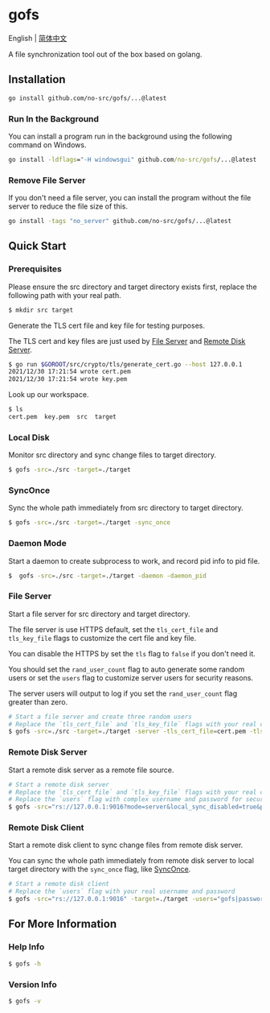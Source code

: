 # gofs

English | [简体中文](README-CN.md)

A file synchronization tool out of the box based on golang.

## Installation

```bash
go install github.com/no-src/gofs/...@latest
```

### Run In the Background

You can install a program run in the background using the following command on Windows.

```bat
go install -ldflags="-H windowsgui" github.com/no-src/gofs/...@latest
```

### Remove File Server

If you don't need a file server, you can install the program without the file server to reduce the file size of this.

```bash
go install -tags "no_server" github.com/no-src/gofs/...@latest
```

## Quick Start

### Prerequisites

Please ensure the src directory and target directory exists first, replace the following path with your real path.

```bash
$ mkdir src target
```

Generate the TLS cert file and key file for testing purposes.

The TLS cert and key files are just used by [File Server](#file-server) and [Remote Disk Server](#remote-disk-server).

```bash
$ go run $GOROOT/src/crypto/tls/generate_cert.go --host 127.0.0.1
2021/12/30 17:21:54 wrote cert.pem
2021/12/30 17:21:54 wrote key.pem
```

Look up our workspace.

```bash
$ ls
cert.pem  key.pem  src  target
```

### Local Disk

Monitor src directory and sync change files to target directory.

```bash
$ gofs -src=./src -target=./target
```

### SyncOnce

Sync the whole path immediately from src directory to target directory.

```bash
$ gofs -src=./src -target=./target -sync_once
```

### Daemon Mode

Start a daemon to create subprocess to work, and record pid info to pid file.

```bash
$  gofs -src=./src -target=./target -daemon -daemon_pid
```

### File Server

Start a file server for src directory and target directory.

The file server is use HTTPS default, set the `tls_cert_file` and `tls_key_file` flags to customize the cert file and key file.

You can disable the HTTPS by set the `tls` flag to `false` if you don't need it.

You should set the `rand_user_count` flag to auto generate some random users or set the `users` flag to customize server users for security reasons.

The server users will output to log if you set the `rand_user_count` flag greater than zero.

```bash
# Start a file server and create three random users
# Replace the `tls_cert_file` and `tls_key_file` flags with your real cert files in the production environment
$ gofs -src=./src -target=./target -server -tls_cert_file=cert.pem -tls_key_file=key.pem -rand_user_count=3
```

### Remote Disk Server

Start a remote disk server as a remote file source.

```bash
# Start a remote disk server
# Replace the `tls_cert_file` and `tls_key_file` flags with your real cert files in the production environment
# Replace the `users` flag with complex username and password for security
$ gofs -src="rs://127.0.0.1:9016?mode=server&local_sync_disabled=true&path=./src&fs_server=https://127.0.0.1" -target=./target -users="gofs|password" -tls_cert_file=cert.pem -tls_key_file=key.pem
```

### Remote Disk Client

Start a remote disk client to sync change files from remote disk server.

You can sync the whole path immediately from remote disk server to local target directory with the `sync_once` flag, like [SyncOnce](#synconce).

```bash
# Start a remote disk client
# Replace the `users` flag with your real username and password
$ gofs -src="rs://127.0.0.1:9016" -target=./target -users="gofs|password"
```

## For More Information

### Help Info

```bash
$ gofs -h
```

### Version Info

```bash
$ gofs -v
```